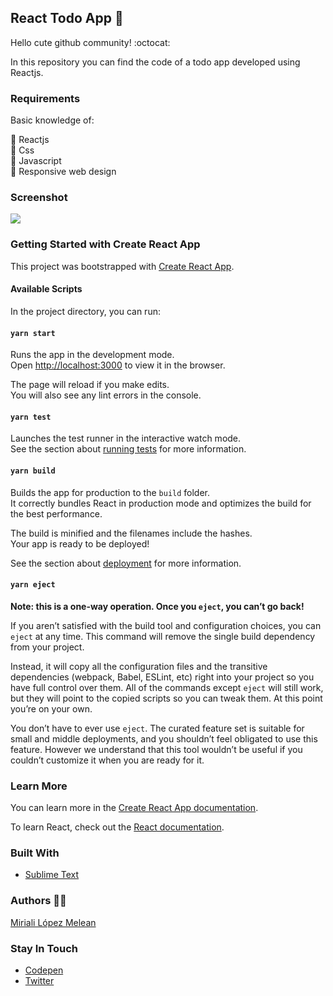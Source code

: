 ## React Todo App :open_file_folder:

Hello cute github community! :octocat:

In this repository you can find the code of a todo app developed using Reactjs.

### Requirements

Basic knowledge of:

:star2: Reactjs    
:star2: Css    
:star2: Javascript    
:star2: Responsive web design

### Screenshot
![](https://scontent.fccs3-1.fna.fbcdn.net/v/t1.15752-9/131412522_3635700139832046_8449832141402431502_n.jpg?_nc_cat=111&ccb=2&_nc_sid=ae9488&_nc_ohc=2FTPXKwQGTsAX9OLpeX&_nc_ht=scontent.fccs3-1.fna&oh=6ad511e0259f61c5021c60f59be5454e&oe=5FFD6665)

### Getting Started with Create React App

This project was bootstrapped with [Create React App](https://github.com/facebook/create-react-app).

#### Available Scripts

In the project directory, you can run:

#### `yarn start`

Runs the app in the development mode.\
Open [http://localhost:3000](http://localhost:3000) to view it in the browser.

The page will reload if you make edits.\
You will also see any lint errors in the console.

#### `yarn test`

Launches the test runner in the interactive watch mode.\
See the section about [running tests](https://facebook.github.io/create-react-app/docs/running-tests) for more information.

#### `yarn build`

Builds the app for production to the `build` folder.\
It correctly bundles React in production mode and optimizes the build for the best performance.

The build is minified and the filenames include the hashes.\
Your app is ready to be deployed!

See the section about [deployment](https://facebook.github.io/create-react-app/docs/deployment) for more information.

#### `yarn eject`

**Note: this is a one-way operation. Once you `eject`, you can’t go back!**

If you aren’t satisfied with the build tool and configuration choices, you can `eject` at any time. This command will remove the single build dependency from your project.

Instead, it will copy all the configuration files and the transitive dependencies (webpack, Babel, ESLint, etc) right into your project so you have full control over them. All of the commands except `eject` will still work, but they will point to the copied scripts so you can tweak them. At this point you’re on your own.

You don’t have to ever use `eject`. The curated feature set is suitable for small and middle deployments, and you shouldn’t feel obligated to use this feature. However we understand that this tool wouldn’t be useful if you couldn’t customize it when you are ready for it.

### Learn More

You can learn more in the [Create React App documentation](https://facebook.github.io/create-react-app/docs/getting-started).

To learn React, check out the [React documentation](https://reactjs.org/).

### Built With
- [Sublime Text](https://www.sublimetext.com/)

### Authors :woman_technologist:
[Miriali López Melean](https://github.com/Miriali) 

### Stay In Touch
- [Codepen](https://codepen.io/your-work/) 
- [Twitter](https://twitter.com/miricailopez)
